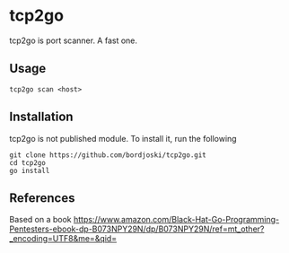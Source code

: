 # tcp2go
tcp2go is port scanner. A fast one.


## Usage
    tcp2go scan <host>    



## Installation
tcp2go is not published module. To install it, run the following

    git clone https://github.com/bordjoski/tcp2go.git
    cd tcp2go  
    go install    

## References
Based on a book https://www.amazon.com/Black-Hat-Go-Programming-Pentesters-ebook-dp-B073NPY29N/dp/B073NPY29N/ref=mt_other?_encoding=UTF8&me=&qid=


